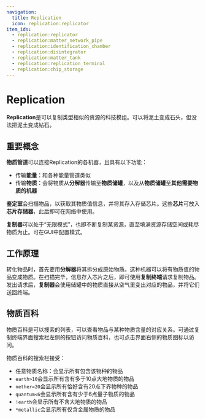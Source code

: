 ```yaml
---
navigation:
  title: Replication
  icon: replication:replicator
item_ids:
  - replication:replicator
  - replication:matter_network_pipe
  - replication:identification_chamber
  - replication:disintegrator
  - replication:matter_tank
  - replication:replication_terminal
  - replication:chip_storage
---
```


# Replication

**Replication**是可以复制类型相似的资源的科技模组。可以将泥土变成石头，但没法把泥土变成钻石。

## 重要概念

**物质管道**可以连接Replication的各机器，且具有以下功能：

* 传输**能量**：和各种能量管道类似
* 传输**物质**：会将物质从**分解器**传输至**物质储罐**，以及从**物质储罐**至**其他需要物质的机器**

**鉴定室**会扫描物品，以获取其物质值信息，并将其存入存储芯片。这些**芯片**可放入**芯片存储器**，此后即可在网络中使用。

**复制器**可以处于“无限模式”，也即不断复制某资源，直至填满资源存储空间或耗尽物质为止。可在GUI中配置模式。

## 工作原理

转化物品时，首先要用**分解器**将其拆分成原始物质。这种机器可以将有物质值的物品变成物质。在扫描完毕，信息存入芯片之后，即可使用**复制终端**请求复制物品。发出请求后，**复制器**会使用储罐中的物质直接从空气里变出对应的物品，并将它们送回终端。

<GameScene zoom="4" interactive={true}>
  <ImportStructure src="setup.snbt" />
  <IsometricCamera  yaw="30" pitch="30" />
</GameScene>

## 物质百科

物质百科是可以搜索的列表，可以查看物品与某种物质含量的对应关系。可通过复制终端界面搜索栏左侧的按钮访问物质百科，也可点击界面右侧的物质图标以访问。

物质百科的搜索栏接受：

* 任意物质名称：会显示所有包含该物种的物品
* `earth>10`会显示所有含有多于10点大地物质的物品
* `nether=20`会显示所有恰好含有20点下界物种的物品
* `quantum<6`会显示所有含有少于6点量子物质的物品
* `!earth`会显示所有不含大地物质的物品
* `*metallic`会显示所有仅含金属物质的物品